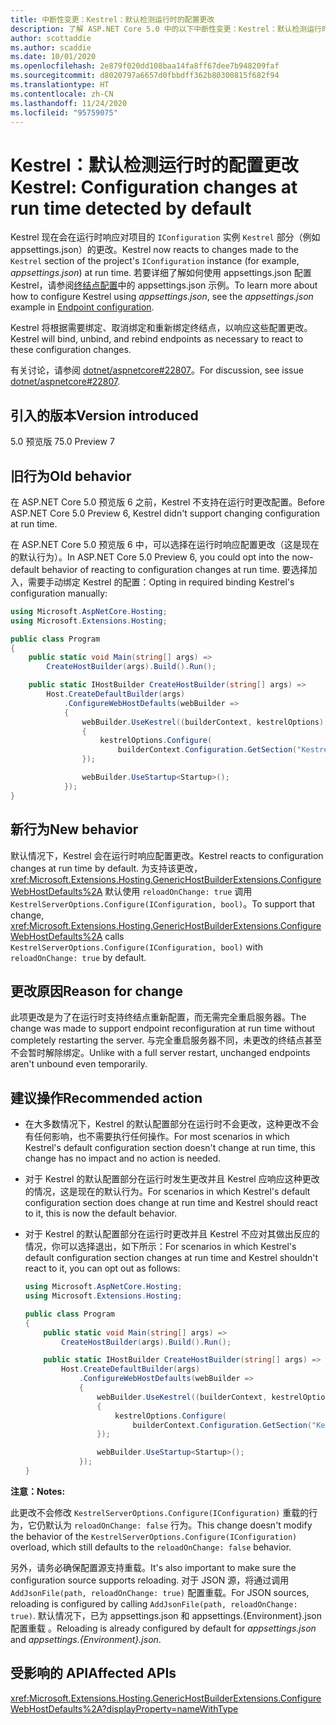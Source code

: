 ```yaml
---
title: 中断性变更：Kestrel：默认检测运行时的配置更改
description: 了解 ASP.NET Core 5.0 中的以下中断性变更：Kestrel：默认检测运行时的配置更改
author: scottaddie
ms.author: scaddie
ms.date: 10/01/2020
ms.openlocfilehash: 2e879f020dd108baa14fa8ff67dee7b948209faf
ms.sourcegitcommit: d8020797a6657d0fbbdff362b80300815f682f94
ms.translationtype: HT
ms.contentlocale: zh-CN
ms.lasthandoff: 11/24/2020
ms.locfileid: "95759075"
---
```

# <a name="kestrel-configuration-changes-at-run-time-detected-by-default"></a><span data-ttu-id="c491c-103">Kestrel：默认检测运行时的配置更改</span><span class="sxs-lookup"><span data-stu-id="c491c-103">Kestrel: Configuration changes at run time detected by default</span></span>

<span data-ttu-id="c491c-104">Kestrel 现在会在运行时响应对项目的 `IConfiguration` 实例 `Kestrel` 部分（例如 appsettings.json）的更改。</span><span class="sxs-lookup"><span data-stu-id="c491c-104">Kestrel now reacts to changes made to the `Kestrel` section of the project's `IConfiguration` instance (for example, *appsettings.json*) at run time.</span></span> <span data-ttu-id="c491c-105">若要详细了解如何使用 appsettings.json 配置 Kestrel，请参阅[终结点配置](/aspnet/core/fundamentals/servers/kestrel#endpoint-configuration)中的 appsettings.json 示例。</span><span class="sxs-lookup"><span data-stu-id="c491c-105">To learn more about how to configure Kestrel using *appsettings.json*, see the *appsettings.json* example in [Endpoint configuration](/aspnet/core/fundamentals/servers/kestrel#endpoint-configuration).</span></span>

<span data-ttu-id="c491c-106">Kestrel 将根据需要绑定、取消绑定和重新绑定终结点，以响应这些配置更改。</span><span class="sxs-lookup"><span data-stu-id="c491c-106">Kestrel will bind, unbind, and rebind endpoints as necessary to react to these configuration changes.</span></span>

<span data-ttu-id="c491c-107">有关讨论，请参阅 [dotnet/aspnetcore#22807](https://github.com/dotnet/aspnetcore/issues/22807)。</span><span class="sxs-lookup"><span data-stu-id="c491c-107">For discussion, see issue [dotnet/aspnetcore#22807](https://github.com/dotnet/aspnetcore/issues/22807).</span></span>

## <a name="version-introduced"></a><span data-ttu-id="c491c-108">引入的版本</span><span class="sxs-lookup"><span data-stu-id="c491c-108">Version introduced</span></span>

<span data-ttu-id="c491c-109">5.0 预览版 7</span><span class="sxs-lookup"><span data-stu-id="c491c-109">5.0 Preview 7</span></span>

## <a name="old-behavior"></a><span data-ttu-id="c491c-110">旧行为</span><span class="sxs-lookup"><span data-stu-id="c491c-110">Old behavior</span></span>

<span data-ttu-id="c491c-111">在 ASP.NET Core 5.0 预览版 6 之前，Kestrel 不支持在运行时更改配置。</span><span class="sxs-lookup"><span data-stu-id="c491c-111">Before ASP.NET Core 5.0 Preview 6, Kestrel didn't support changing configuration at run time.</span></span>

<span data-ttu-id="c491c-112">在 ASP.NET Core 5.0 预览版 6 中，可以选择在运行时响应配置更改（这是现在的默认行为）。</span><span class="sxs-lookup"><span data-stu-id="c491c-112">In ASP.NET Core 5.0 Preview 6, you could opt into the now-default behavior of reacting to configuration changes at run time.</span></span> <span data-ttu-id="c491c-113">要选择加入，需要手动绑定 Kestrel 的配置：</span><span class="sxs-lookup"><span data-stu-id="c491c-113">Opting in required binding Kestrel's configuration manually:</span></span>

```csharp
using Microsoft.AspNetCore.Hosting;
using Microsoft.Extensions.Hosting;

public class Program
{
    public static void Main(string[] args) =>
        CreateHostBuilder(args).Build().Run();

    public static IHostBuilder CreateHostBuilder(string[] args) =>
        Host.CreateDefaultBuilder(args)
            .ConfigureWebHostDefaults(webBuilder =>
            {
                webBuilder.UseKestrel((builderContext, kestrelOptions) =>
                {
                    kestrelOptions.Configure(
                        builderContext.Configuration.GetSection("Kestrel"), reloadOnChange: true);
                });

                webBuilder.UseStartup<Startup>();
            });
}
```

## <a name="new-behavior"></a><span data-ttu-id="c491c-114">新行为</span><span class="sxs-lookup"><span data-stu-id="c491c-114">New behavior</span></span>

<span data-ttu-id="c491c-115">默认情况下，Kestrel 会在运行时响应配置更改。</span><span class="sxs-lookup"><span data-stu-id="c491c-115">Kestrel reacts to configuration changes at run time by default.</span></span> <span data-ttu-id="c491c-116">为支持该更改，<xref:Microsoft.Extensions.Hosting.GenericHostBuilderExtensions.ConfigureWebHostDefaults%2A> 默认使用 `reloadOnChange: true` 调用 `KestrelServerOptions.Configure(IConfiguration, bool)`。</span><span class="sxs-lookup"><span data-stu-id="c491c-116">To support that change, <xref:Microsoft.Extensions.Hosting.GenericHostBuilderExtensions.ConfigureWebHostDefaults%2A> calls `KestrelServerOptions.Configure(IConfiguration, bool)` with `reloadOnChange: true` by default.</span></span>

## <a name="reason-for-change"></a><span data-ttu-id="c491c-117">更改原因</span><span class="sxs-lookup"><span data-stu-id="c491c-117">Reason for change</span></span>

<span data-ttu-id="c491c-118">此项更改是为了在运行时支持终结点重新配置，而无需完全重启服务器。</span><span class="sxs-lookup"><span data-stu-id="c491c-118">The change was made to support endpoint reconfiguration at run time without completely restarting the server.</span></span> <span data-ttu-id="c491c-119">与完全重启服务器不同，未更改的终结点甚至不会暂时解除绑定。</span><span class="sxs-lookup"><span data-stu-id="c491c-119">Unlike with a full server restart, unchanged endpoints aren't unbound even temporarily.</span></span>

## <a name="recommended-action"></a><span data-ttu-id="c491c-120">建议操作</span><span class="sxs-lookup"><span data-stu-id="c491c-120">Recommended action</span></span>

* <span data-ttu-id="c491c-121">在大多数情况下，Kestrel 的默认配置部分在运行时不会更改，这种更改不会有任何影响，也不需要执行任何操作。</span><span class="sxs-lookup"><span data-stu-id="c491c-121">For most scenarios in which Kestrel's default configuration section doesn't change at run time, this change has no impact and no action is needed.</span></span>
* <span data-ttu-id="c491c-122">对于 Kestrel 的默认配置部分在运行时发生更改并且 Kestrel 应响应这种更改的情况，这是现在的默认行为。</span><span class="sxs-lookup"><span data-stu-id="c491c-122">For scenarios in which Kestrel's default configuration section does change at run time and Kestrel should react to it, this is now the default behavior.</span></span>
* <span data-ttu-id="c491c-123">对于 Kestrel 的默认配置部分在运行时更改并且 Kestrel 不应对其做出反应的情况，你可以选择退出，如下所示：</span><span class="sxs-lookup"><span data-stu-id="c491c-123">For scenarios in which Kestrel's default configuration section changes at run time and Kestrel shouldn't react to it, you can opt out as follows:</span></span>

    ```csharp
    using Microsoft.AspNetCore.Hosting;
    using Microsoft.Extensions.Hosting;

    public class Program
    {
        public static void Main(string[] args) =>
            CreateHostBuilder(args).Build().Run();

        public static IHostBuilder CreateHostBuilder(string[] args) =>
            Host.CreateDefaultBuilder(args)
                .ConfigureWebHostDefaults(webBuilder =>
                {
                    webBuilder.UseKestrel((builderContext, kestrelOptions) =>
                    {
                        kestrelOptions.Configure(
                            builderContext.Configuration.GetSection("Kestrel"), reloadOnChange: false);
                    });

                    webBuilder.UseStartup<Startup>();
                });
    }
    ```

<span data-ttu-id="c491c-124">**注意：**</span><span class="sxs-lookup"><span data-stu-id="c491c-124">**Notes:**</span></span>

<span data-ttu-id="c491c-125">此更改不会修改 `KestrelServerOptions.Configure(IConfiguration)` 重载的行为，它仍默认为 `reloadOnChange: false` 行为。</span><span class="sxs-lookup"><span data-stu-id="c491c-125">This change doesn't modify the behavior of the `KestrelServerOptions.Configure(IConfiguration)` overload, which still defaults to the `reloadOnChange: false` behavior.</span></span>

<span data-ttu-id="c491c-126">另外，请务必确保配置源支持重载。</span><span class="sxs-lookup"><span data-stu-id="c491c-126">It's also important to make sure the configuration source supports reloading.</span></span> <span data-ttu-id="c491c-127">对于 JSON 源，将通过调用 `AddJsonFile(path, reloadOnChange: true)` 配置重载。</span><span class="sxs-lookup"><span data-stu-id="c491c-127">For JSON sources, reloading is configured by calling `AddJsonFile(path, reloadOnChange: true)`.</span></span> <span data-ttu-id="c491c-128">默认情况下，已为 appsettings.json 和 appsettings.{Environment}.json 配置重载 。</span><span class="sxs-lookup"><span data-stu-id="c491c-128">Reloading is already configured by default for *appsettings.json* and *appsettings.{Environment}.json*.</span></span>

## <a name="affected-apis"></a><span data-ttu-id="c491c-129">受影响的 API</span><span class="sxs-lookup"><span data-stu-id="c491c-129">Affected APIs</span></span>

<xref:Microsoft.Extensions.Hosting.GenericHostBuilderExtensions.ConfigureWebHostDefaults%2A?displayProperty=nameWithType>

<!--

### Category

ASP.NET Core

### Affected APIs

`Overload:Microsoft.Extensions.Hosting.GenericHostBuilderExtensions.ConfigureWebHostDefaults`

-->

